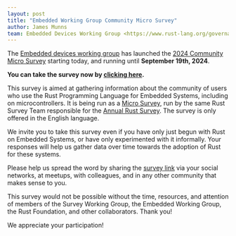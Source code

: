 ```yaml
---
layout: post
title: "Embedded Working Group Community Micro Survey"
author: James Munns
team: Embedded Devices Working Group <https://www.rust-lang.org/governance/wgs/embedded>
---
```


The [Embedded devices working group] has launched the [2024 Community Micro Survey] starting
today, and running until **September 19th, 2024**.

**You can take the survey now by [clicking here][2024 Community Micro Survey].**

[Embedded devices working group]: https://www.rust-lang.org/governance/wgs/embedded
[2024 Community Micro Survey]: https://www.surveyhero.com/c/uenp3ydt

This survey is aimed at gathering information about the community of users who use the Rust Programming Language
for Embedded Systems, including on microcontrollers. It is being run as a [Micro Survey], run by the same
Rust Survey Team responsible for the [Annual Rust Survey]. The survey is only offered in the English language.

[Micro Survey]: https://github.com/rust-lang/surveys/blob/main/micro-surveys.md
[Annual Rust Survey]: https://blog.rust-lang.org/2024/02/19/2023-Rust-Annual-Survey-2023-results.html

We invite you to take this survey even if you have only just begun with Rust on Embedded Systems,
or have only experimented with it informally. Your responses will help us gather data over time towards
the adoption of Rust for these systems.

Please help us spread the word by sharing the [survey link][2024 Community Micro Survey] via your social networks,
at meetups, with colleagues, and in any other community that makes sense to you.

This survey would not be possible without the time, resources, and attention of members of the Survey Working Group,
the Embedded Working Group, the Rust Foundation, and other collaborators. Thank you!

We appreciate your participation!
